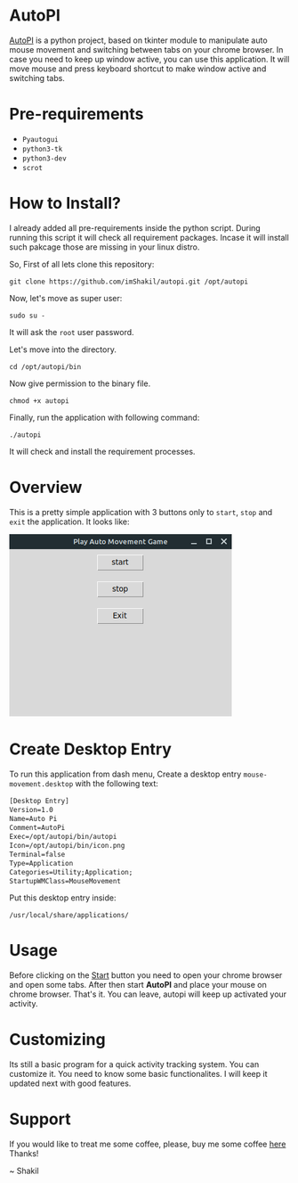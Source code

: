 # AutoPI
[AutoPI](https://github.com/imshakil/autopi) is a python project, based on tkinter module to manipulate auto mouse movement and switching between tabs on your chrome browser. In case you need to keep up window active, you can use this application. It will move mouse and press keyboard shortcut to make window active and switching tabs.

# Pre-requirements
- `Pyautogui`
- `python3-tk`
- `python3-dev`
- `scrot`

# How to Install?

I already added all pre-requirements inside the python script. During running this script it will check all requirement packages. Incase it will install such pakcage those are missing in your linux distro.

So, First of all lets clone this repository:

```
git clone https://github.com/imShakil/autopi.git /opt/autopi
```

Now, let's move as super user:

```
sudo su -
```

It will ask the `root` user password.

Let's move into the directory.

```
cd /opt/autopi/bin
```

Now give permission to the binary file.

```
chmod +x autopi
```

Finally, run the application with following command:

```
./autopi
```

It will check and install the requirement processes.

# Overview

This is a pretty simple application with 3 buttons only to `start`, `stop` and `exit` the application.
It looks like:

![overview.png](/bin/overview.png)

# Create Desktop Entry

To run this application from dash menu, Create a desktop entry `mouse-movement.desktop` with the following text:

```
[Desktop Entry]
Version=1.0
Name=Auto Pi
Comment=AutoPi
Exec=/opt/autopi/bin/autopi
Icon=/opt/autopi/bin/icon.png
Terminal=false
Type=Application
Categories=Utility;Application;
StartupWMClass=MouseMovement
```

Put this desktop entry inside:

```
/usr/local/share/applications/
```

# Usage

Before clicking on the [Start](#) button you need to open your chrome browser and open some tabs. After then start **AutoPI** and place your mouse on chrome browser. That's it. You can leave, autopi will keep up activated your activity. 

# Customizing

Its still a basic program for a quick activity tracking system. You can customize it. You need to know some basic functionalites. I will keep it updated  next with good features. 

# Support

If you would like to treat me some coffee, please,  buy me some coffee [here](https://www.buymeacoffee.com/imshakil) 
Thanks!

~ Shakil
